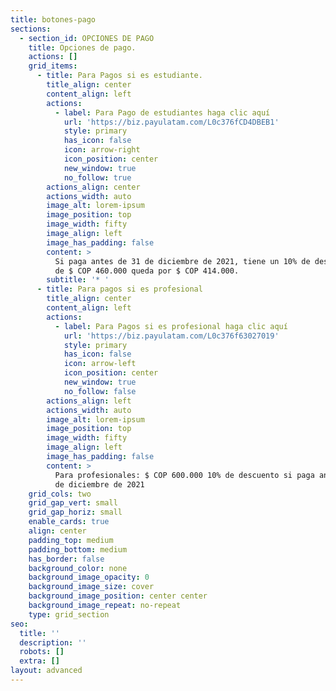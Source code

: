 ```yaml
---
title: botones-pago
sections:
  - section_id: OPCIONES DE PAGO
    title: Opciones de pago.
    actions: []
    grid_items:
      - title: Para Pagos si es estudiante.
        title_align: center
        content_align: left
        actions:
          - label: Para Pago de estudiantes haga clic aquí
            url: 'https://biz.payulatam.com/L0c376fCD4DBEB1'
            style: primary
            has_icon: false
            icon: arrow-right
            icon_position: center
            new_window: true
            no_follow: true
        actions_align: center
        actions_width: auto
        image_alt: lorem-ipsum
        image_position: top
        image_width: fifty
        image_align: left
        image_has_padding: false
        content: >
          Si paga antes de 31 de diciembre de 2021, tiene un 10% de descuento y
          de $ COP 460.000 queda por $ COP 414.000.
        subtitle: '* '
      - title: Para pagos si es profesional
        title_align: center
        content_align: left
        actions:
          - label: Para Pagos si es profesional haga clic aquí
            url: 'https://biz.payulatam.com/L0c376f63027019'
            style: primary
            has_icon: false
            icon: arrow-left
            icon_position: center
            new_window: true
            no_follow: false
        actions_align: left
        actions_width: auto
        image_alt: lorem-ipsum
        image_position: top
        image_width: fifty
        image_align: left
        image_has_padding: false
        content: >
          Para profesionales: $ COP 600.000 10% de descuento si paga antes de 31
          de diciembre de 2021
    grid_cols: two
    grid_gap_vert: small
    grid_gap_horiz: small
    enable_cards: true
    align: center
    padding_top: medium
    padding_bottom: medium
    has_border: false
    background_color: none
    background_image_opacity: 0
    background_image_size: cover
    background_image_position: center center
    background_image_repeat: no-repeat
    type: grid_section
seo:
  title: ''
  description: ''
  robots: []
  extra: []
layout: advanced
---
```

